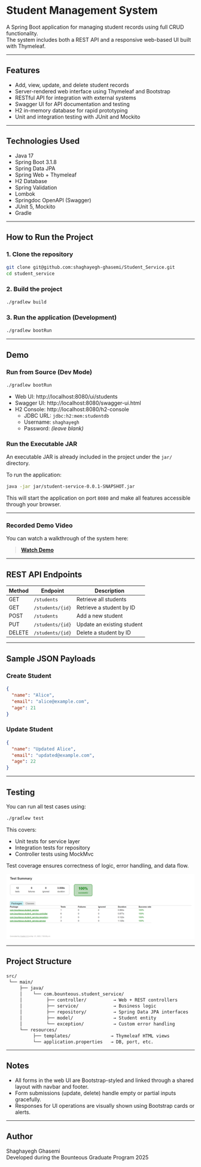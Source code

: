 # Student Management System

A Spring Boot application for managing student records using full CRUD functionality.  
The system includes both a REST API and a responsive web-based UI built with Thymeleaf.

---

## Features

- Add, view, update, and delete student records
- Server-rendered web interface using Thymeleaf and Bootstrap
- RESTful API for integration with external systems
- Swagger UI for API documentation and testing
- H2 in-memory database for rapid prototyping
- Unit and integration testing with JUnit and Mockito

---

## Technologies Used

- Java 17
- Spring Boot 3.1.8
- Spring Data JPA
- Spring Web + Thymeleaf
- H2 Database
- Spring Validation
- Lombok
- Springdoc OpenAPI (Swagger)
- JUnit 5, Mockito
- Gradle

---

## How to Run the Project

### 1. Clone the repository

```bash
git clone git@github.com:shaghayegh-ghasemi/Student_Service.git
cd student_service
```

### 2. Build the project

```bash
./gradlew build
```

### 3. Run the application (Development)

```bash
./gradlew bootRun
```

---

## Demo

### Run from Source (Dev Mode)

```bash
./gradlew bootRun
```

- Web UI: http://localhost:8080/ui/students
- Swagger UI: http://localhost:8080/swagger-ui.html
- H2 Console: http://localhost:8080/h2-console
    - JDBC URL: `jdbc:h2:mem:studentdb`
    - Username: `shaghayegh`
    - Password: *(leave blank)*

### Run the Executable JAR

An executable JAR is already included in the project under the `jar/` directory.

To run the application:

```bash
java -jar jar/student-service-0.0.1-SNAPSHOT.jar
```

This will start the application on port `8080` and make all features accessible through your browser.

---

### Recorded Demo Video

You can watch a walkthrough of the system here:  

> **[Watch Demo](https://youtu.be/BuGSAD9s9ao)**

---

## REST API Endpoints

| Method | Endpoint          | Description                  |
|--------|-------------------|------------------------------|
| GET    | `/students`       | Retrieve all students        |
| GET    | `/students/{id}`  | Retrieve a student by ID     |
| POST   | `/students`       | Add a new student            |
| PUT    | `/students/{id}`  | Update an existing student   |
| DELETE | `/students/{id}`  | Delete a student by ID       |

---

## Sample JSON Payloads

### Create Student

```json
{
  "name": "Alice",
  "email": "alice@example.com",
  "age": 21
}
```

### Update Student

```json
{
  "name": "Updated Alice",
  "email": "updated@example.com",
  "age": 22
}
```

---

## Testing

You can run all test cases using:

```bash
./gradlew test
```

This covers:
- Unit tests for service layer
- Integration tests for repository
- Controller tests using MockMvc

Test coverage ensures correctness of logic, error handling, and data flow.

![img.png](img.png)

---

## Project Structure

```
src/
 └── main/
     ├── java/
     │    └── com.bounteous.student_service/
     │         ├── controller/          → Web + REST controllers
     │         ├── service/             → Business logic
     │         ├── repository/          → Spring Data JPA interfaces
     │         ├── model/               → Student entity
     │         └── exception/           → Custom error handling
     └── resources/
          ├── templates/               → Thymeleaf HTML views
          └── application.properties   → DB, port, etc.
```

---

## Notes

- All forms in the web UI are Bootstrap-styled and linked through a shared layout with navbar and footer.
- Form submissions (update, delete) handle empty or partial inputs gracefully.
- Responses for UI operations are visually shown using Bootstrap cards or alerts.

---

## Author

Shaghayegh Ghasemi  
Developed during the Bounteous Graduate Program 2025
